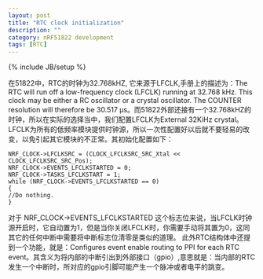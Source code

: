```yaml
---
layout: post
title: "RTC clock initialization"
description: ""
category: nRF51822 development
tags: [RTC]
---
```

{% include JB/setup %}


在51822中，RTC的时钟为32.768kHZ, 它来源于LFCLK,手册上的描述为：The RTC will run off a low-frequency clock (LFCLK) running at 32.768 kHz. This clock may be either a RC oscillator or a crystal oscillator. The COUNTER resolution will therefore be 30.517 μs。而51822外部还接有一个32.768kHZ的时钟，所以在实际的选择当中，我们配置LFCLK为External 32KiHz crystal。
LFCLK为所有的低频率模块提供时钟源，所以一次性配置好以后就不要轻易的改变，以免引起其它模块的不正常。其初始化配置如下：
	
	NRF_CLOCK->LFCLKSRC = (CLOCK_LFCLKSRC_SRC_Xtal << CLOCK_LFCLKSRC_SRC_Pos);
	NRF_CLOCK->EVENTS_LFCLKSTARTED = 0;
	NRF_CLOCK->TASKS_LFCLKSTART = 1;
	while (NRF_CLOCK->EVENTS_LFCLKSTARTED == 0)
	{
	//Do nothing.
	}
对于 NRF_CLOCK->EVENTS_LFCLKSTARTED  这个标志位来说，当LFCLK时钟源开启时，它自动置为1，但是当你关闭LFCLK时，你需要手动将其置为0，这同其它的任何中断中需要将中断标志位清零是类似的道理。
        此外RTC结构体中还提到一个功能，就是：Configures event enable routing to PPI for each RTC event。其含义为将内部的中断引出到外部接口（gpio）,意思就是：当内部的RTC发生一个中断时，所对应的gpio引脚可能产生一个脉冲或者电平的跳变。